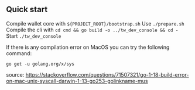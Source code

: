 ## Quick start

Compile wallet core with `${PROJECT_ROOT}/bootstrap.sh`
Use `./prepare.sh`
Compile the cli with `cd cmd && go build -o ../tw_dev_console && cd -`
Start `./tw_dev_console`

If there is any compilation error on MacOS you can try the following command:

`go get -u golang.org/x/sys` 

source: https://stackoverflow.com/questions/71507321/go-1-18-build-error-on-mac-unix-syscall-darwin-1-13-go253-golinkname-mus